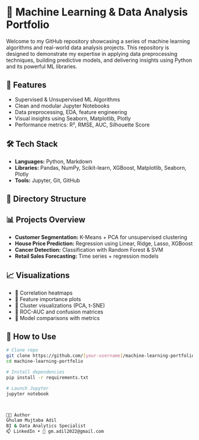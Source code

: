 # 🧠 Machine Learning & Data Analysis Portfolio

Welcome to my GitHub repository showcasing a series of machine learning algorithms and real-world data analysis projects. This repository is designed to demonstrate my expertise in applying data preprocessing techniques, building predictive models, and delivering insights using Python and its powerful ML libraries.

## 🚀 Features

- Supervised & Unsupervised ML Algorithms
- Clean and modular Jupyter Notebooks
- Data preprocessing, EDA, feature engineering
- Visual insights using Seaborn, Matplotlib, Plotly
- Performance metrics: R², RMSE, AUC, Silhouette Score

## 🛠 Tech Stack

- **Languages:** Python, Markdown  
- **Libraries:** Pandas, NumPy, Scikit-learn, XGBoost, Matplotlib, Seaborn, Plotly  
- **Tools:** Jupyter, Git, GitHub

## 📁 Directory Structure



## 📊 Projects Overview

- **Customer Segmentation:** K-Means + PCA for unsupervised clustering  
- **House Price Prediction:** Regression using Linear, Ridge, Lasso, XGBoost  
- **Cancer Detection:** Classification with Random Forest & SVM  
- **Retail Sales Forecasting:** Time series + regression models

## 📈 Visualizations

- 📌 Correlation heatmaps  
- 📌 Feature importance plots  
- 📌 Cluster visualizations (PCA, t-SNE)  
- 📌 ROC-AUC and confusion matrices  
- 📌 Model comparisons with metrics

## 🧪 How to Use

```bash
# Clone repo
git clone https://github.com/[your-username]/machine-learning-portfolio.git
cd machine-learning-portfolio

# Install dependencies
pip install -r requirements.txt

# Launch Jupyter
jupyter notebook



👨‍💻 Author
Ghulam Mujtaba Adil
BI & Data Analytics Specialist
📫 LinkedIn • 📧 gm.adil2022@gmail.com
